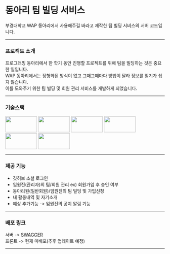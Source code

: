 # 동아리 팀 빌딩 서비스

부경대학교 WAP 동아리에서 사용해주길 바라고 제작한 팀 빌딩 서비스의 서버 코드입니다.

---
### 프로젝트 소개

프로그래밍 동아리에서 한 학기 동안 진행할 프로젝트를 위해 팀을 빌딩하는 것은 중요한 일입니다. <br>
WAP 동아리에서는 정형화된 방식이 없고 그때그때마다 방법이 달라 정보를 얻기가 쉽지 않습니다. <br>
이를 도와주기 위한 팀 빌딩 및 회원 관리 서비스를 개발하게 되었습니다.

---
### 기술스택
<div align=left> 
  <img src="https://img.shields.io/badge/django-009688?style=for-the-badge&logo=django&logoColor=white" width=100 height=50/>
  <img src="https://img.shields.io/badge/mysql-4479A1?style=for-the-badge&logo=mysql&logoColor=white" width=100 height=50/>
  <img src="https://img.shields.io/badge/celery-37814A?style=for-the-badge&logo=celery&logoColor=white" width=100 height=50/>
  <img src="https://img.shields.io/badge/awsEC2-FF9900?style=for-the-badge&logo=amazonec2&logoColor=white" width=100 height=50/>
  <img src="https://img.shields.io/badge/redis-FF4438?style=for-the-badge&logo=redis&logoColor=white" width=100 height=50/>
  <img src="https://img.shields.io/badge/nginx-009639?style=for-the-badge&logo=nginx&logoColor=white" width=100 height=50/>
</div>

---
### 제공 기능

- 깃허브 소셜 로그인
- 임원진(관리자)의 팀/회원 관리 ex) 회원가입 후 승인 여부
- 동아리원(일반회원)/임원진의 팀 빌딩 및 가입신청
- 내 활동내역 및 자기소개
- 예상 추가기능 -> 임원진의 공지 알림 기능

---
### 배포 링크

서버 -> [SWAGGER](https://api.whatmeow.shop/swagger) <br>
프론트 -> 현재 미배포(추후 업데이트 예정)

---
